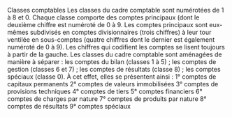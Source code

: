 Classes comptables
Les classes du cadre comptable sont numérotées de 1 à 8 et 0. Chaque classe comporte des comptes principaux (dont le deuxième chiffre est numéroté de 0 à 9. Les comptes principaux sont eux-mêmes subdivisés en comptes divisionnaires (trois chiffres) à leur tour ventilée en sous-comptes (quatre chiffres dont le dernier est également numéroté de 0 à 9). Les chiffres qui codifient les comptes se lisent toujours à partir de la gauche.
Les classes du cadre comptable sont aménagées de manière à séparer :
les comptes du bilan (classes 1 à 5) ;
les comptes de gestion (classes 6 et 7) ;
les comptes de résultats (classe 8) ;
les comptes spéciaux (classe 0).
À cet effet, elles se présentent ainsi :
1° comptes de capitaux permanents
2° comptes de valeurs immobilisées
3° comptes de provisions techniques
4° comptes de tiers
5° comptes financiers
6° comptes de charges par nature
7° comptes de produits par nature
8° comptes de résultats
9° comptes spéciaux